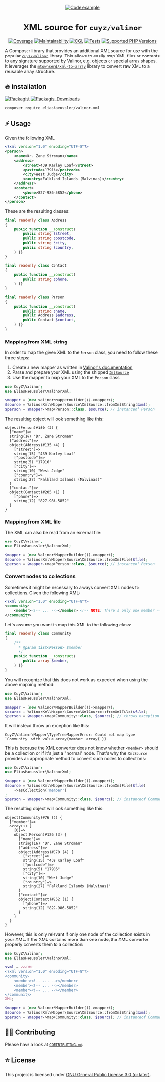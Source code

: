 <div align="center">

[![Code example](docs/img/header.svg)](#-installation)

# XML source for `cuyz/valinor`

[![Coverage](https://img.shields.io/coverallsCoverage/github/eliashaeussler/valinor-xml?logo=coveralls)](https://coveralls.io/github/eliashaeussler/valinor-xml)
[![Maintainability](https://img.shields.io/codeclimate/maintainability/eliashaeussler/valinor-xml?logo=codeclimate)](https://codeclimate.com/github/eliashaeussler/valinor-xml/maintainability)
[![CGL](https://img.shields.io/github/actions/workflow/status/eliashaeussler/valinor-xml/cgl.yaml?label=cgl&logo=github)](https://github.com/eliashaeussler/valinor-xml/actions/workflows/cgl.yaml)
[![Tests](https://img.shields.io/github/actions/workflow/status/eliashaeussler/valinor-xml/tests.yaml?label=tests&logo=github)](https://github.com/eliashaeussler/valinor-xml/actions/workflows/tests.yaml)
[![Supported PHP Versions](https://img.shields.io/packagist/dependency-v/eliashaeussler/valinor-xml/php?logo=php)](https://packagist.org/packages/eliashaeussler/valinor-xml)

</div>

A Composer library that provides an additional XML source for use with
the popular [`cuyz/valinor`](https://github.com/CuyZ/Valinor) library.
This allows to easily map XML files or contents to any signature supported
by Valinor, e.g. objects or special array shapes. It leverages the
[`mtownsend/xml-to-array`](https://github.com/mtownsend5512/xml-to-array)
library to convert raw XML to a reusable array structure.

## 🔥 Installation

[![Packagist](https://img.shields.io/packagist/v/eliashaeussler/valinor-xml?label=version&logo=packagist)](https://packagist.org/packages/eliashaeussler/valinor-xml)
[![Packagist Downloads](https://img.shields.io/packagist/dt/eliashaeussler/valinor-xml?color=brightgreen)](https://packagist.org/packages/eliashaeussler/valinor-xml)

```bash
composer require eliashaeussler/valinor-xml
```

## ⚡ Usage

Given the following XML:

```xml
<?xml version="1.0" encoding="UTF-8"?>
<person>
    <name>Dr. Zane Stroman</name>
    <address>
        <street>439 Karley Loaf</street>
        <postcode>17916</postcode>
        <city>West Judge</city>
        <country>Falkland Islands (Malvinas)</country>
    </address>
    <contact>
        <phone>827-986-5852</phone>
    </contact>
</person>
```

These are the resulting classes:

```php
final readonly class Address
{
    public function __construct(
        public string $street,
        public string $postcode,
        public string $city,
        public string $country,
    ) {}
}

final readonly class Contact
{
    public function __construct(
        public string $phone,
    ) {}
}

final readonly class Person
{
    public function __construct(
        public string $name,
        public Address $address,
        public Contact $contact,
    ) {}
}
```

### Mapping from XML string

In order to map the given XML to the `Person` class, you need
to follow these three steps:

1. Create a new mapper as written in [Valinor's documentation](https://valinor.cuyz.io/latest/getting-started/)
2. Parse and prepare your XML using the shipped [`XmlSource`](src/Mapper/Source/XmlSource.php)
3. Use the mapper to map your XML to the `Person` class

```php
use CuyZ\Valinor;
use EliasHaeussler\ValinorXml;

$mapper = (new Valinor\MapperBuilder())->mapper();
$source = ValinorXml\Mapper\Source\XmlSource::fromXmlString($xml);
$person = $mapper->map(Person::class, $source); // instanceof Person
```

The resulting object will look something like this:

```
object(Person)#180 (3) {
  ["name"]=>
  string(16) "Dr. Zane Stroman"
  ["address"]=>
  object(Address)#135 (4) {
    ["street"]=>
    string(15) "439 Karley Loaf"
    ["postcode"]=>
    string(5) "17916"
    ["city"]=>
    string(10) "West Judge"
    ["country"]=>
    string(27) "Falkland Islands (Malvinas)"
  }
  ["contact"]=>
  object(Contact)#205 (1) {
    ["phone"]=>
    string(12) "827-986-5852"
  }
}
```

### Mapping from XML file

The XML can also be read from an external file:

```php
use CuyZ\Valinor;
use EliasHaeussler\ValinorXml;

$mapper = (new Valinor\MapperBuilder())->mapper();
$source = ValinorXml\Mapper\Source\XmlSource::fromXmlFile($file);
$person = $mapper->map(Person::class, $source); // instanceof Person
```

### Convert nodes to collections

Sometimes it might be necessary to always convert XML nodes to
collections. Given the following XML:

```xml
<?xml version="1.0" encoding="UTF-8"?>
<community>
    <member><!-- ... --></member> <!-- NOTE: There's only one member -->
</community>
```

Let's assume you want to map this XML to the following class:

```php
final readonly class Community
{
    /**
      * @param list<Person> $member
      */
    public function __construct(
        public array $member,
    ) {}
}
```

You will recognize that this does not work as expected when using the
above mapping method:

```php
use CuyZ\Valinor;
use EliasHaeussler\ValinorXml;

$mapper = (new Valinor\MapperBuilder())->mapper();
$source = ValinorXml\Mapper\Source\XmlSource::fromXmlFile($file);
$person = $mapper->map(Community::class, $source); // throws exception
```

It will instead throw an exception like this:

```
CuyZ\Valinor\Mapper\TypeTreeMapperError: Could not map type `Community` with value array{member: array{…}}.
```

This is because the XML converter does not know whether `<member>` should
be a collection or if it's just a "normal" node. That's why the `XmlSource`
provides an appropriate method to convert such nodes to collections:

```php
use CuyZ\Valinor;
use EliasHaeussler\ValinorXml;

$mapper = (new Valinor\MapperBuilder())->mapper();
$source = ValinorXml\Mapper\Source\XmlSource::fromXmlFile($file)
    ->asCollection('member')
;
$person = $mapper->map(Community::class, $source); // instanceof Community
```

The resulting object will look something like this:

```
object(Community)#76 (1) {
  ["member"]=>
  array(1) {
    [0]=>
    object(Person)#126 (3) {
      ["name"]=>
      string(16) "Dr. Zane Stroman"
      ["address"]=>
      object(Address)#170 (4) {
        ["street"]=>
        string(15) "439 Karley Loaf"
        ["postcode"]=>
        string(5) "17916"
        ["city"]=>
        string(10) "West Judge"
        ["country"]=>
        string(27) "Falkland Islands (Malvinas)"
      }
      ["contact"]=>
      object(Contact)#252 (1) {
        ["phone"]=>
        string(12) "827-986-5852"
      }
    }
  }
}
```

However, this is only relevant if only one node of the collection
exists in your XML. If the XML contains more than one node, the XML
converter properly converts them to a collection:

```php
use CuyZ\Valinor;
use EliasHaeussler\ValinorXml;

$xml = <<<XML
<?xml version="1.0" encoding="UTF-8"?>
<community>
    <member><!-- ... --></member>
    <member><!-- ... --></member>
    <member><!-- ... --></member>
</community>
XML;

$mapper = (new Valinor\MapperBuilder())->mapper();
$source = ValinorXml\Mapper\Source\XmlSource::fromXmlString($xml);
$person = $mapper->map(Community::class, $source); // instanceof Community
```

## 🧑‍💻 Contributing

Please have a look at [`CONTRIBUTING.md`](CONTRIBUTING.md).

## ⭐ License

This project is licensed under [GNU General Public License 3.0 (or later)](LICENSE).

